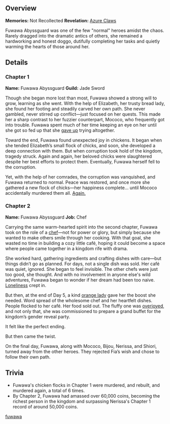 <!-- title: Fuwawa Abyssguard -->
<!-- quote: Bau bau! Thank you for enjoying my food!-->
<!-- chapters: -1 -->
<!-- images: (Fuwawa's Chapter 1 Profile), (Fuwawa and her not sister by the fire), (Fuwawa's Chapter 2 Profile), (Fuwawa and Mococo turning against Fia in Chapter 2's Ending) -->
<!-- model: false -->

## Overview

**Memories:** Not Recollected
**Revelation:** [Azure Claws](#entry:azure-claws-entry)

Fuwawa Abyssguard was one of the few "normal" heroes amidst the chaos. Rarely dragged into the dramatic antics of others, she remained a hardworking and honest doggo, dutifully completing her tasks and quietly warming the hearts of those around her.

## Details

### Chapter 1

**Name:** Fuwawa Abyssguard
**Guild:** Jade Sword

Though she began more lost than most, Fuwawa showed a strong will to grow, learning as she went. With the help of Elizabeth, her trusty bread lady, she found her footing and steadily carved her own path. She never gambled, never stirred up conflict—just focused on her quests. This made her a sharp contrast to her fuzzier counterpart, Mococo, who frequently got into trouble. Fuwawa spent much of her time keeping an eye on her until she got so fed up that she [gave up](https://www.youtube.com/live/cYvEiwlPkW0?feature=shared&t=2121) trying altogether.

Toward the end, Fuwawa found unexpected joy in chickens. It began when she tended Elizabeth’s small flock of chicks, and soon, she developed a deep connection with them. But when corruption took hold of the kingdom, tragedy struck. Again and again, her beloved chicks were slaughtered despite her best efforts to protect them. Eventually, Fuwawa herself fell to the corruption.

Yet, with the help of her comrades, the corruption was vanquished, and Fuwawa returned to normal. Peace was restored, and once more she gathered a new flock of chicks—her happiness complete… until Mococo accidentally murdered them all. [Again.](https://www.youtube.com/live/31OnEJrRDfU?t=7268)

### Chapter 2

**Name:** Fuwawa Abyssguard
**Job:** Chef

Carrying the same warm-hearted spirit into the second chapter, Fuwawa took on the role of a [chef](#entry:jobs-entry)—not for power or glory, but simply because she wanted to make others smile through her cooking. With that goal, she wasted no time in building a cozy little café, hoping it could become a space where people came together in a kingdom rife with drama.

She worked hard, gathering ingredients and crafting dishes with care—but things didn’t go as planned. For days, not a single dish was sold. Her café was quiet, ignored. She began to feel invisible. The other chefs were just too good, she thought. And with no involvement in anyone else's wild adventures, Fuwawa began to wonder if her dream had been too naive. [Loneliness](https://www.youtube.com/live/geV0HyX5LUA?si=LCtvw4QaRwM0kijj&t=11917) crept in.

But then, at the end of Day 5, a kind [orange lady](#entry:kiara-entry) gave her the boost she needed. Word spread of the wholesome chef and her heartfelt dishes. People flocked to her café. Her food sold out. The fluffy one was [overjoyed,](https://www.youtube.com/live/Yv3kKfGJUfI?si=0iZ1c9GCaj656Svv&t=546) and not only that, she was commissioned to prepare a grand buffet for the kingdom’s gender reveal party.

It felt like the perfect ending.

But then came the twist.

On the final day, Fuwawa, along with Mococo, Bijou, Nerissa, and Shiori, turned away from the other heroes. They rejected Fia’s wish and chose to follow their own path.

## Trivia

- Fuwawa's chicken flocks in Chapter 1 were murdered, and rebuilt, and murdered again, a total of 6 times.
- By Chapter 2, Fuwawa had amassed over 60,000 coins, becoming the richest person in the kingdom and surpassing Nerissa's Chapter 1 record of around 50,000 coins.

[fuwawa](#easter:easter-fuwawa)
